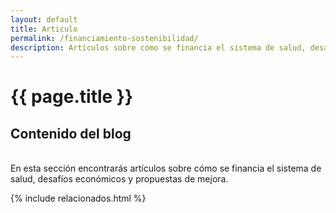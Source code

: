 ```yaml
---
layout: default
title: Articulo
permalink: /financiamiento-sostenibilidad/
description: Artículos sobre cómo se financia el sistema de salud, desafíos económicos y propuestas de mejora.
---
```


<h1>{{ page.title }}</h1>
<h2>Contenido del blog</h2>
<br>
En esta sección encontrarás artículos sobre cómo se financia el sistema de salud, desafíos económicos y propuestas de mejora.  


{% include relacionados.html %}
